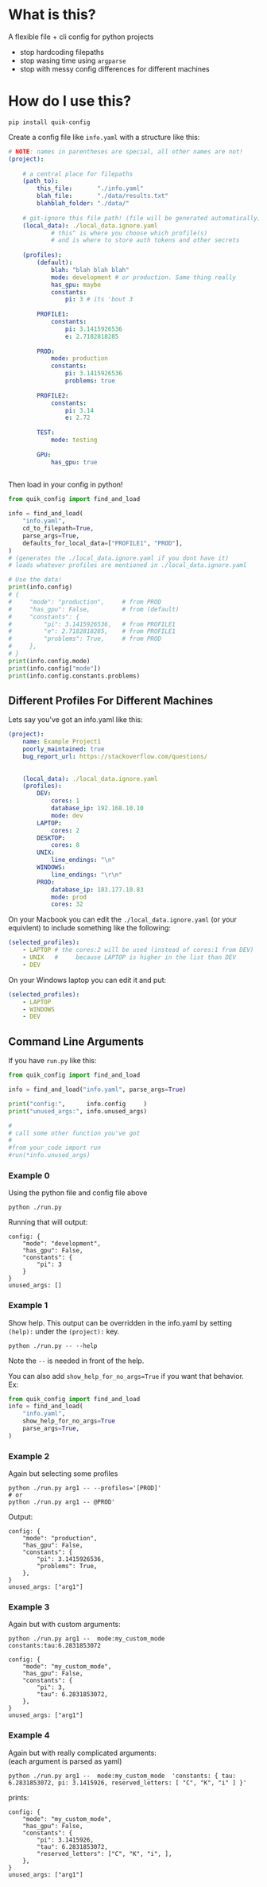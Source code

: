 # What is this?

A flexible file + cli config for python projects
- stop hardcoding filepaths
- stop wasing time using `argparse`
- stop with messy config differences for different machines

# How do I use this?

`pip install quik-config`

Create a config file like `info.yaml` with a structure like this:
```yaml
# NOTE: names in parentheses are special, all other names are not!
(project):
    
    # a central place for filepaths
    (path_to):
        this_file:       "./info.yaml"
        blah_file:       "./data/results.txt"
        blahblah_folder: "./data/"
    
    # git-ignore this file path! (file will be generated automatically)
    (local_data): ./local_data.ignore.yaml
            # this^ is where you choose which profile(s)
            # and is where to store auth tokens and other secrets
    
    (profiles):
        (default):
            blah: "blah blah blah"
            mode: development # or production. Same thing really
            has_gpu: maybe
            constants:
                pi: 3 # its 'bout 3 
        
        PROFILE1:
            constants:
                pi: 3.1415926536
                e: 2.7182818285
        
        PROD:
            mode: production
            constants:
                pi: 3.1415926536
                problems: true
        
        PROFILE2:
            constants:
                pi: 3.14
                e: 2.72
        
        TEST:
            mode: testing
        
        GPU:
            has_gpu: true
        
```

Then load in your config in python!

```python
from quik_config import find_and_load

info = find_and_load(
    "info.yaml",
    cd_to_filepath=True,
    parse_args=True,
    defaults_for_local_data=["PROFILE1", "PROD"],
)
# (generates the ./local_data.ignore.yaml if you dont have it)
# loads whatever profiles are mentioned in ./local_data.ignore.yaml 

# Use the data!
print(info.config)
# {
#     "mode": "production",     # from PROD
#     "has_gpu": False,         # from (default)
#     "constants": {
#         "pi": 3.1415926536,   # from PROFILE1
#         "e": 2.7182818285,    # from PROFILE1
#         "problems": True,     # from PROD
#     },
# }
print(info.config.mode)
print(info.config["mode"])
print(info.config.constants.problems)
```

## Different Profiles For Different Machines

Lets say you've got an info.yaml like this:
```yaml
(project):
    name: Example Project1
    poorly_maintained: true
    bug_report_url: https://stackoverflow.com/questions/
    
    
    (local_data): ./local_data.ignore.yaml
    (profiles):
        DEV:
            cores: 1
            database_ip: 192.168.10.10
            mode: dev
        LAPTOP:
            cores: 2
        DESKTOP:
            cores: 8
        UNIX:
            line_endings: "\n"
        WINDOWS:
            line_endings: "\r\n"
        PROD:
            database_ip: 183.177.10.83
            mode: prod
            cores: 32
```

On your Macbook you can edit the `./local_data.ignore.yaml` (or your equivlent) to include something like the following:
```yaml
(selected_profiles):
    - LAPTOP # the cores:2 will be used (instead of cores:1 from DEV)
    - UNIX   #     because LAPTOP is higher in the list than DEV
    - DEV
```

On your Windows laptop you can edit it and put:
```yaml
(selected_profiles):
    - LAPTOP
    - WINDOWS
    - DEV
```

## Command Line Arguments

If you have `run.py` like this:

```python
from quik_config import find_and_load

info = find_and_load("info.yaml", parse_args=True)

print("config:",      info.config     )
print("unused_args:", info.unused_args)

# 
# call some other function you've got
# 
#from your_code import run
#run(*info.unused_args)
```

### Example 0

Using the python file and config file above

```shell
python ./run.py
```

Running that will output:

```
config: {
    "mode": "development",
    "has_gpu": False,
    "constants": {
        "pi": 3
    }
}
unused_args: []
```

### Example 1

Show help. This output can be overridden in the info.yaml by setting `(help):` under the `(project):` key.

```shell
python ./run.py -- --help
```

Note the `--` is needed in front of the help.

You can also add `show_help_for_no_args=True` if you want that behavior. <br>
Ex:

```python
from quik_config import find_and_load
info = find_and_load(
    "info.yaml",
    show_help_for_no_args=True
    parse_args=True,
)
```

### Example 2

Again but selecting some profiles

```shell
python ./run.py arg1 -- --profiles='[PROD]'
# or
python ./run.py arg1 -- @PROD'
```

Output:

```
config: {
    "mode": "production",
    "has_gpu": False,
    "constants": {
        "pi": 3.1415926536,
        "problems": True,
    },
}
unused_args: ["arg1"]
```

### Example 3

Again but with custom arguments:

```shell
python ./run.py arg1 --  mode:my_custom_mode  constants:tau:6.2831853072
```

```
config: {
    "mode": "my_custom_mode",
    "has_gpu": False,
    "constants": {
        "pi": 3,
        "tau": 6.2831853072,
    },
}
unused_args: ["arg1"]
```

### Example 4

Again but with really complicated arguments: <br>
(each argument is parsed as yaml)

```shell
python ./run.py arg1 --  mode:my_custom_mode  'constants: { tau: 6.2831853072, pi: 3.1415926, reserved_letters: [ "C", "K", "i" ] }'
```

prints:

```
config: {
    "mode": "my_custom_mode", 
    "has_gpu": False, 
    "constants": {
        "pi": 3.1415926, 
        "tau": 6.2831853072, 
        "reserved_letters": ["C", "K", "i", ], 
    }, 
}
unused_args: ["arg1"]
```
